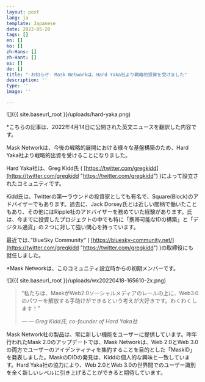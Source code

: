 ```yaml
---
layout: post
lang: ja
template: Japanese
date: 2022-05-20
tags: []
en: []
ko: []
zh-Hans: []
zh-Hant: []
es: []
de: []
title: "-お知らせ- Mask Networkは、Hard Yaka社より戦略的投資を受けました"
description: ''
type: ''
image: ''

---
```

![]({{ site.baseurl_root }}/uploads/hard-yaka.png)

\*こちらの記事は、2022年4月14日に公開された英文ニュースを翻訳した内容です。

Mask Networkは、今後の戦略的展開における様々な基盤構築のため、Hard Yaka社より戦略的出資を受けることになりました。

Hard Yaka社は、Greg Kidd氏 ( [https://twitter.com/gregkidd](https://twitter.com/gregkidd "https://twitter.com/gregkidd") )によって設立されたコミュニティです。

Kidd氏は、Twitterの第一ラウンドの投資家としても有名で、Square(Block)のアドバイザーでもあります。過去に、Jack Dorsey氏とは近しい間柄で働いたこともあり、その他にはRipple社のアドバイザーを務めていた経験があります。氏は、今までに投資したプロジェクトの中でも特に「携帯可能なIDの構築」と「デジタル通貨」の２つに対して強い関心を持っています。

最近では、”BlueSky Community” ( [https://bluesky-community.net/](https://twitter.com/gregkidd "https://twitter.com/gregkidd") )の取締役にも就任しました。

\*Mask Networkは、このコミュニティ設立時からの初期メンバーです。

![]({{ site.baseurl_root }}/uploads/wx20220418-165610-2x.png)

> "私たちは、MaskがWeb2.0ソーシャルメディアのレールの上に、Web3.0のパワーを解放する手助けができるという考えが大好きです。わくわくします！” 
>
> _— — Greg Kidd氏, co-founder of Hard Yaka社_

Mask Network社の製品は、常に新しい機能をユーザーに提供しています。昨年行われたMask 2.0のアップデートでは、Mask Networkは、Web 2.0とWeb 3.0の両方でユーザーのアイデンティティを集約することを目的とした「MaskID」を発表しました。MaskのDIDの発見は、Kiddの個人的な興味と一致しています。Hard Yaka社の協力により、Web 2.0とWeb 3.0の世界間でのユーザー識別を全く新しいレベルに引き上げることができると期待しています。